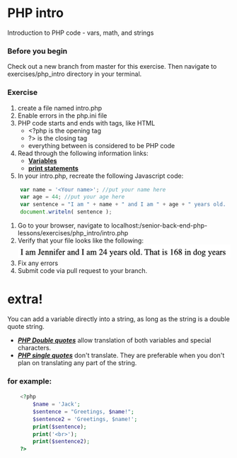 # PHP intro

Introduction to PHP code - vars, math, and strings

### Before you begin

Check out a new branch from master for this exercise.  Then navigate to exercises/php_intro directory in your terminal.

### Exercise

1. create a file named intro.php
1. Enable errors in the php.ini file 
1. PHP code starts and ends with tags, like HTML
	* &lt;?php is the opening tag
	* ?&gt; is the closing tag
	* everything between is considered to be PHP code
1. Read through the following information links:
	* [**Variables**](https://www.php.net/manual/en/language.variables.basics.php)
	* [**print statements**](https://www.php.net/manual/en/function.print.php)
1. In your intro.php, recreate the following Javascript code:
```javascript
	var name = '<Your name>'; //put your name here
	var age = 44; //put your age here
	var sentence = "I am " + name + " and I am " + age + " years old.  That is " + (age*7) + " in dog years";
	document.writeln( sentence );
```
1. Go to your browser, navigate to localhost:/senior-back-end-php-lessons/exercises/php_intro/intro.php
1. Verify that your file looks like the following: ![intro example](../../demoassets/intro.png)
1. Fix any errors
1. Submit code via pull request to your branch.

# extra!

You can add a variable directly into a string, as long as the string is a double quote string.
- [***PHP Double quotes***](https://www.php.net/manual/en/language.types.string.php#language.types.string.syntax.double) allow translation of both variables and special characters.
- [***PHP single quotes***](https://www.php.net/manual/en/language.types.string.php#language.types.string.syntax.single) don't translate.  They are preferable when you don't plan on translating any part of the string.
### for example:
``` php
	<?php
		$name = 'Jack';
		$sentence = "Greetings, $name!";
		$sentence2 = 'Greetings, $name!';
		print($sentence);
		print('<br>');
		print($sentence2);
	?>
```







